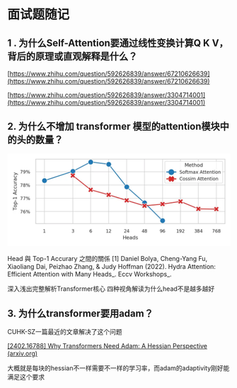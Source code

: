 # 面试题随记
1 . 为什么Self-Attention要通过线性变换计算Q K V，背后的原理或直观解释是什么？
--------------------------------------------------

[https://www.zhihu.com/question/592626839/answer/67210626639](https://www.zhihu.com/question/592626839/answer/67210626639)

[https://www.zhihu.com/question/592626839/answer/3304714001](https://www.zhihu.com/question/592626839/answer/3304714001)

2\. 为什么不增加 transformer 模型的attention模块中的头的数量？
--------------------------------------------

![](面试题随记_image.webp)

Head 與 Top-1 Accurary 之間的關係 \[1\] Daniel Bolya, Cheng-Yang Fu, Xiaoliang Dai, Peizhao Zhang, & Judy Hoffman (2022). Hydra Attention: Efficient Attention with Many Heads\_. Eccv Workshops\_.

深入浅出完整解析Transformer核心 四种视角解读为什么head不是越多越好

3\. 为什么transformer要用adam？
-------------------------

CUHK-SZ一篇最近的文章解决了这个问题

[\[2402.16788\] Why Transformers Need Adam: A Hessian Perspective (arxiv.org)](https://link.zhihu.com/?target=https%3A//arxiv.org/abs/2402.16788)

大概就是每块的hessian不一样需要不一样的学习率，而adam的adaptivity刚好能满足这个要求